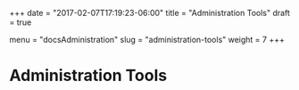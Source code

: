 +++
date = "2017-02-07T17:19:23-06:00"
title = "Administration Tools"
draft = true

menu = "docsAdministration"
slug = "administration-tools"
weight = 7
+++

# Administration Tools
